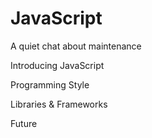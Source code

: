# JavaScript

A quiet chat about maintenance <!-- .element: class="fragment" -->

Introducing JavaScript <!-- .element: class="fragment" -->

Programming Style <!-- .element: class="fragment" -->

Libraries & Frameworks <!-- .element: class="fragment" -->

Future <!-- .element: class="fragment" -->
